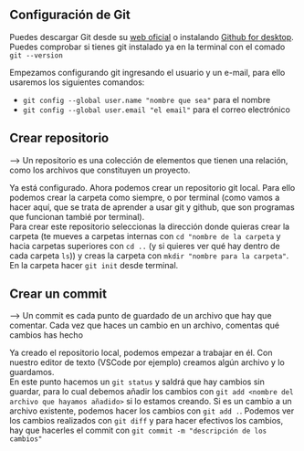 ## Configuración de Git

Puedes descargar Git desde su [web oficial](https://git-scm.com/) o instalando [Github for desktop](https://desktop.github.com/).  
Puedes comprobar si tienes git instalado ya en la terminal con el comado `git --version`  

Empezamos configurando git ingresando el usuario y un e-mail, para ello usaremos los siguientes comandos:
- `git config --global user.name "nombre que sea"` para el nombre
- `git config --global user.email "el email"` para el correo electrónico

## Crear repositorio

--> Un repositorio es una colección de elementos que tienen una relación, como los archivos que constituyen un proyecto.  

Ya está configurado. Ahora podemos crear un repositorio git local. Para ello podemos crear la carpeta como siempre, o por terminal (como vamos a hacer aquí, que se trata
de aprender a usar git y github, que son programas que funcionan tambié por terminal).  
Para crear este repositorio seleccionas la dirección donde quieras crear la carpeta (te mueves a carpetas internas con `cd "nombre de la carpeta` y hacia carpetas superiores
con `cd ..` (y si quieres ver qué hay dentro de cada carpeta `ls`)) y creas la carpeta con `mkdir "nombre para la carpeta"`. En la carpeta hacer `git init` desde terminal.  

## Crear un commit

--> Un commit es cada punto de guardado de un archivo que hay que comentar. Cada vez que haces un cambio en un archivo, comentas qué cambios has hecho  

Ya creado el repositorio local, podemos empezar a trabajar en él. Con nuestro editor de texto (VSCode por ejemplo) creamos algún archivo y lo guardamos.  
En este punto hacemos un `git status` y saldrá que hay cambios sin guardar, para lo cual debemos añadir los cambios con `git add <nombre del archivo que hayamos añadido>` si lo
estamos creando. Si es un cambio a un archivo existente, podemos hacer los cambios con `git add .`.
Podemos ver los cambios realizados con `git diff` y para hacer efectivos los cambios, hay que hacerles el commit con `git commit -m "descripción de los cambios"`
